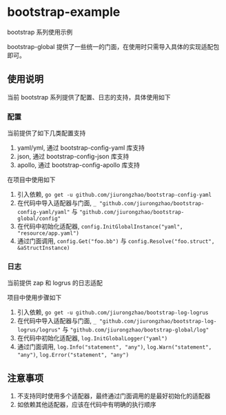 # bootstrap-example

bootstrap 系列使用示例

bootstrap-global 提供了一些统一的门面，在使用时只需导入具体的实现适配包即可。

## 使用说明

当前 bootstrap 系列提供了配置、日志的支持，具体使用如下

### 配置

当前提供了如下几类配置支持

1. yaml/yml, 通过 bootstrap-config-yaml 库支持
2. json, 通过 bootstrap-config-json 库支持
3. apollo, 通过 bootstrap-config-apollo 库支持

在项目中使用如下

1. 引入依赖, `go get -u github.com/jiurongzhao/bootstrap-config-yaml`
2. 在代码中导入适配器与门面, `_ "github.com/jiurongzhao/bootstrap-config-yaml/yaml"` 与 `"github.com/jiurongzhao/bootstrap-global/config"`
3. 在代码中初始化适配器, `config.InitGlobalInstance("yaml", "resource/app.yaml")`
4. 通过门面调用, `config.Get("foo.bb")` 与 `config.Resolve("foo.struct", &aStructInstance)`


### 日志

当前提供 zap 和 logrus 的日志适配

项目中使用步骤如下


1. 引入依赖, `go get -u github.com/jiurongzhao/bootstrap-log-logrus`
2. 在代码中导入适配器与门面, `_ "github.com/jiurongzhao/bootstrap-log-logrus/logrus"` 与 `"github.com/jiurongzhao/bootstrap-global/log"`
3. 在代码中初始化适配器, `log.InitGlobalLogger("yaml")`
4. 通过门面调用, `log.Info("statement", "any")`, `log.Warn("statement", "any")`, `log.Error("statement", "any")`


## 注意事项

1. 不支持同时使用多个适配器，最终通过门面调用的是最好初始化的适配器
2. 如依赖其他适配器，应该在代码中有明确的执行顺序